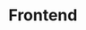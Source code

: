<!--!
\page frontend Frontend                                                                      
-->
<!-- 
Documentation Inclusion:
This README is integrated as a standalone page in the P4 compiler documentation.

Refer to the full page here: [Frontend](https://p4lang.github.io/p4c/frontend.html)
-->
<!--!
\internal
-->
# Frontend 
<!--!
\endinternal
-->
